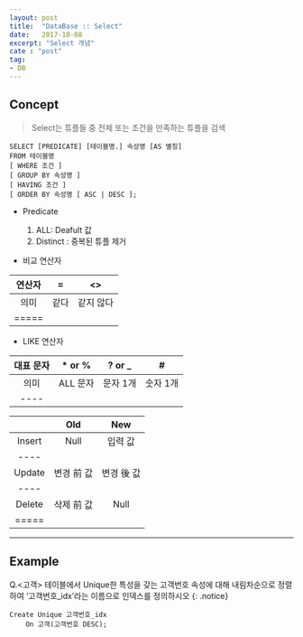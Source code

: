 ```yaml
---
layout: post
title:  "DataBase :: Select"
date:   2017-10-08
excerpt: "Select 개념"
cate : "post"
tag:
- DB
---
```


## Concept

> Select는 튜플들 중 전체 또는 조건을 만족하는 튜플을 검색

 ```
SELECT [PREDICATE] [테이블명.] 속성명 [AS 별칭]
FROM 테이블명
[ WHERE 조건 ]
[ GROUP BY 속성명 ]
[ HAVING 조건 ]
[ ORDER BY 속성명 [ ASC | DESC ];
```    

* Predicate 
    1. ALL: Deafult 값
    2. Distinct : 중복된 튜플 제거



* 비교 연산자

|    연산자  | = | <> |
|:-------:|:-------:|:-------:|
| 의미     | 같다 | 같지 않다  |
|=====

* LIKE 연산자

| 대표 문자  |  * or %   |  ? or _    | #  |
|:-------:|:-------:|:-------:| :-------:|
| 의미   | ALL 문자 | 문자 1개  | 숫자 1개 |
|----



|          | Old    | New |
|:-------:|:-------:|:-------:|
| Insert   | Null   | 입력 값   |
|----
| Update   | 변경 前 값   | 변경 後 값   |
|----
| Delete   | 삭제 前 값   | Null   |
|=====

---

## Example

 Q.<고객> 테이블에서 Unique한 특성을 갖는 고객번호 속성에 대해 내림차순으로 정렬하여 ‘고객번호_idx’라는 이름으로 인덱스를 정의하시오
{: .notice}


```    
Create Unique 고객번호_idx
	On 고객(고객번호 DESC);
```    

